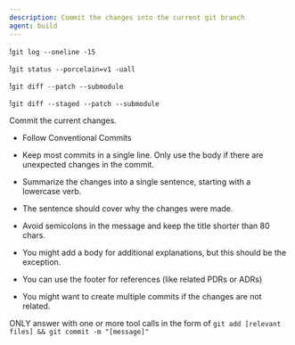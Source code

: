 ```yaml
---
description: Commit the changes into the current git branch
agent: build
---
```


<context>
<recent-logs>

!`git log --oneline -15`

</recent-logs>

<status>

!`git status --porcelain=v1 -uall`

</status>

<unstaged-commits>

!`git diff --patch --submodule`

</unstaged-commits>

<staged-commits>

!`git diff --staged --patch --submodule`

</staged-commits>

</context>

Commit the current changes.

- Follow Conventional Commits
- Keep most commits in a single line. Only use the body if there are unexpected changes in the commit.

- Summarize the changes into a single sentence, starting with a lowercase verb.
- The sentence should cover why the changes were made.
- Avoid semicolons in the message and keep the title shorter than 80 chars.
- You might add a body for additional explanations, but this should be the exception.
- You can use the footer for references (like related PDRs or ADRs)
- You might want to create multiple commits if the changes are not related.

ONLY answer with one or more tool calls in the form of `git add [relevant files] && git commit -m "[message]"`
